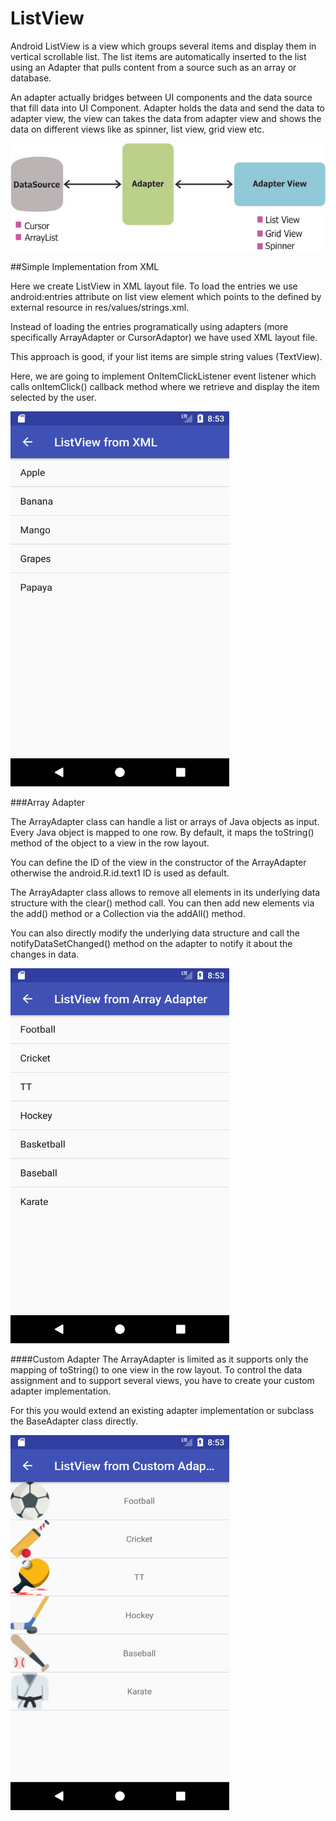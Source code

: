 # ListView

Android ListView is a view which groups several items and display them in vertical scrollable list. The list items are automatically inserted to the list using an Adapter that pulls content from a source such as an array or database.

An adapter actually bridges between UI components and the data source that fill data into UI Component. Adapter holds the data and send the data to adapter view, the view can takes the data from adapter view and shows the data on different views like as spinner, list view, grid view etc.

<img src="https://github.com/sanjogshrestha/AndroidSeries/blob/master/ListView/screenshot/adapter.png">

##Simple Implementation from XML

Here we create ListView in XML layout file.
To load the entries we use android:entries attribute on list view element which points to the <string-array> defined by external resource in res/values/strings.xml.

Instead of loading the entries programatically using adapters (more specifically ArrayAdapter or CursorAdaptor) we have used XML layout file.

This approach is good, if your list items are simple string values (TextView).

Here, we are going to implement OnItemClickListener event listener which calls onItemClick() callback method where we retrieve and display the item selected by the user.

<img src="https://github.com/sanjogshrestha/AndroidSeries/blob/master/ListView/screenshot/1.png" 
width="350" height="600">

###Array Adapter

The ArrayAdapter class can handle a list or arrays of Java objects as input. Every Java object is mapped to one row. By default, it maps the toString() method of the object to a view in the row layout.

You can define the ID of the view in the constructor of the ArrayAdapter otherwise the android.R.id.text1 ID is used as default.

The ArrayAdapter class allows to remove all elements in its underlying data structure with the clear() method call. You can then add new elements via the add() method or a Collection via the addAll() method.

You can also directly modify the underlying data structure and call the notifyDataSetChanged() method on the adapter to notify it about the changes in data.

<img src="https://github.com/sanjogshrestha/AndroidSeries/blob/master/ListView/screenshot/2.png" 
width="350" height="600">

####Custom Adapter
The ArrayAdapter is limited as it supports only the mapping of toString() to one view in the row layout. To control the data assignment and to support several views, you have to create your custom adapter implementation.

For this you would extend an existing adapter implementation or subclass the BaseAdapter class directly.

<img src="https://github.com/sanjogshrestha/AndroidSeries/blob/master/ListView/screenshot/3.png" 
width="350" height="600">